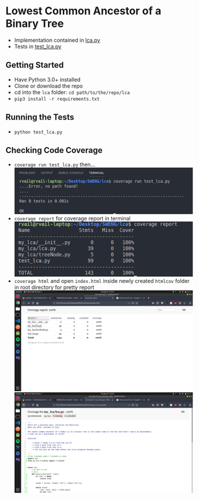 # Lowest Common Ancestor of a Binary Tree

+   Implementation contained in [lca.py](https://github.com/rvailnaveed/SWENG/blob/master/lca/my_lca/lca.py)
+   Tests in [test_lca.py](https://github.com/rvailnaveed/SWENG/blob/master/lca/test_lca.py)

## Getting Started
+   Have Python 3.0+ installed
+   Clone or download the repo
+   cd into the `lca` folder:  `cd path/to/the/repo/lca` 
+   `pip3 install -r requirements.txt`

## Running the Tests
+   `python test_lca.py`

## Checking Code Coverage
+   `coverage run test_lca.py` then...
![](pics/coverage_run.png)
+   `coverage report` for coverage report in terminal
![](pics/report.png)
+   `coverage html` and open `index.html` inside newly created `htmlcov` folder in root directory for pretty report
![](pics/1.png)
![](pics/2.png)

